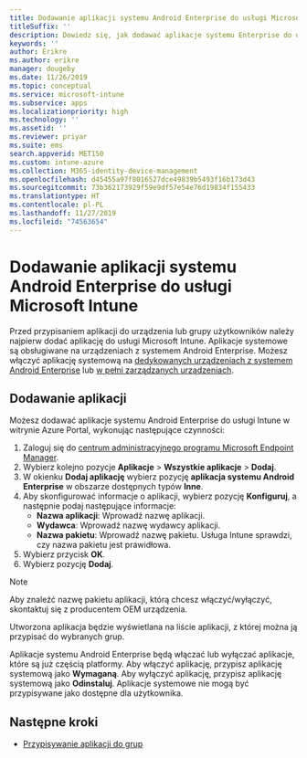 ```yaml
---
title: Dodawanie aplikacji systemu Android Enterprise do usługi Microsoft Intune
titleSuffix: ''
description: Dowiedz się, jak dodawać aplikacje systemu Enterprise do usługi Microsoft Intune.
keywords: ''
author: Erikre
ms.author: erikre
manager: dougeby
ms.date: 11/26/2019
ms.topic: conceptual
ms.service: microsoft-intune
ms.subservice: apps
ms.localizationpriority: high
ms.technology: ''
ms.assetid: ''
ms.reviewer: priyar
ms.suite: ems
search.appverid: MET150
ms.custom: intune-azure
ms.collection: M365-identity-device-management
ms.openlocfilehash: d45455a97f8016527dce49839b5493f16b173d43
ms.sourcegitcommit: 73b362173929f59e9df57e54e76d19834f155433
ms.translationtype: HT
ms.contentlocale: pl-PL
ms.lasthandoff: 11/27/2019
ms.locfileid: "74563654"
---
```

# <a name="add-android-enterprise-system-apps-to-microsoft-intune"></a>Dodawanie aplikacji systemu Android Enterprise do usługi Microsoft Intune

Przed przypisaniem aplikacji do urządzenia lub grupy użytkowników należy najpierw dodać aplikację do usługi Microsoft Intune. Aplikacje systemowe są obsługiwane na urządzeniach z systemem Android Enterprise. Możesz włączyć aplikację systemową na [dedykowanych urządzeniach z systemem Android Enterprise](../enrollment/android-kiosk-enroll.md) lub [w pełni zarządzanych urządzeniach](../enrollment/android-fully-managed-enroll.md).

## <a name="add-the-app"></a>Dodawanie aplikacji

Możesz dodawać aplikacje systemu Android Enterprise do usługi Intune w witrynie Azure Portal, wykonując następujące czynności:

1. Zaloguj się do [centrum administracyjnego programu Microsoft Endpoint Manager](https://go.microsoft.com/fwlink/?linkid=2109431).
2. Wybierz kolejno pozycje **Aplikacje** > **Wszystkie aplikacje** > **Dodaj**.
3. W okienku **Dodaj aplikację** wybierz pozycję **aplikacja systemu Android Enterprise** w obszarze dostępnych typów **Inne**.
4. Aby skonfigurować informacje o aplikacji, wybierz pozycję **Konfiguruj**, a następnie podaj następujące informacje:
    - **Nazwa aplikacji**: Wprowadź nazwę aplikacji.
    - **Wydawca**: Wprowadź nazwę wydawcy aplikacji.  
    - **Nazwa pakietu**: Wprowadź nazwę pakietu. Usługa Intune sprawdzi, czy nazwa pakietu jest prawidłowa.
5. Wybierz przycisk **OK**.
6. Wybierz pozycję **Dodaj**.

> [!NOTE]
> Aby znaleźć nazwę pakietu aplikacji, którą chcesz włączyć/wyłączyć, skontaktuj się z producentem OEM urządzenia.

Utworzona aplikacja będzie wyświetlana na liście aplikacji, z której można ją przypisać do wybranych grup. 

Aplikacje systemu Android Enterprise będą włączać lub wyłączać aplikacje, które są już częścią platformy. Aby włączyć aplikację, przypisz aplikację systemową jako **Wymaganą**. Aby wyłączyć aplikację, przypisz aplikację systemową jako **Odinstaluj**. Aplikacje systemowe nie mogą być przypisywane jako dostępne dla użytkownika.


## <a name="next-steps"></a>Następne kroki

- [Przypisywanie aplikacji do grup](apps-deploy.md)
